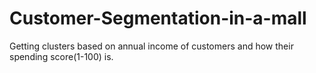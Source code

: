# Customer-Segmentation-in-a-mall
Getting clusters based on annual income of customers and how their spending score(1-100) is.
